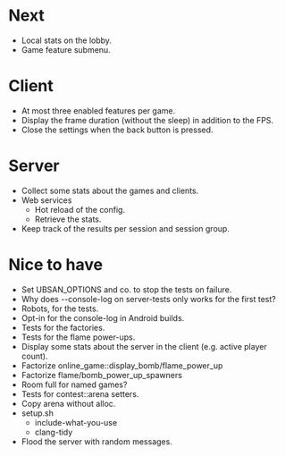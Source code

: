 # Next

- Local stats on the lobby.
- Game feature submenu.

# Client

- At most three enabled features per game.
- Display the frame duration (without the sleep) in addition to the FPS.
- Close the settings when the back button is pressed.

# Server

- Collect some stats about the games and clients.
- Web services
  - Hot reload of the config.
  - Retrieve the stats.
- Keep track of the results per session and session group.

# Nice to have

- Set UBSAN_OPTIONS and co. to stop the tests on failure.
- Why does --console-log on server-tests only works for the first test?
- Robots, for the tests.
- Opt-in for the console-log in Android builds.
- Tests for the factories.
- Tests for the flame power-ups.
- Display some stats about the server in the client (e.g. active player
  count).
- Factorize online_game::display_bomb/flame_power_up
- Factorize flame/bomb_power_up_spawners
- Room full for named games?
- Tests for contest::arena setters.
- Copy arena without alloc.
- setup.sh
  - include-what-you-use
  - clang-tidy
- Flood the server with random messages.
